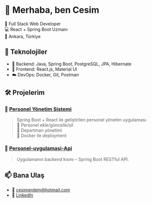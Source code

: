 # 👋 Merhaba, ben Cesim

🎯 Full Stack Web Developer  
💻 React + Spring Boot Uzmanı  
📍 Ankara, Türkiye

## 🚀 Teknolojiler
- 🧱 Backend: Java, Spring Boot, PostgreSQL, JPA, Hibernate
- 🎨 Frontend: React.js, Material UI
- ☁️ DevOps: Docker, Git, Postman

## 🛠️ Projelerim

### 🔹 [Personel Yönetim Sistemi](https://github.com/CSMERDEM/personel-yonetim-sistemi)
> Spring Boot + React ile geliştirilen personel yönetim uygulaması.  
> 🔹 Personel ekle/güncelle/sil  
> 🔹 Departman yönetimi  
> 🔹 Docker ile deployment

### 🔹 [Personel-uygulamasi-Api](https://github.com/CSMERDEM/Personel-uygulamasi-Api)
> Uygulamanın backend kısmı – Spring Boot RESTful API.

## 📫 Bana Ulaş
- 📧 cesimerdem@hotmail.com
- 💼 [LinkedIn](https://linkedin.com/in/seninprofilin)
